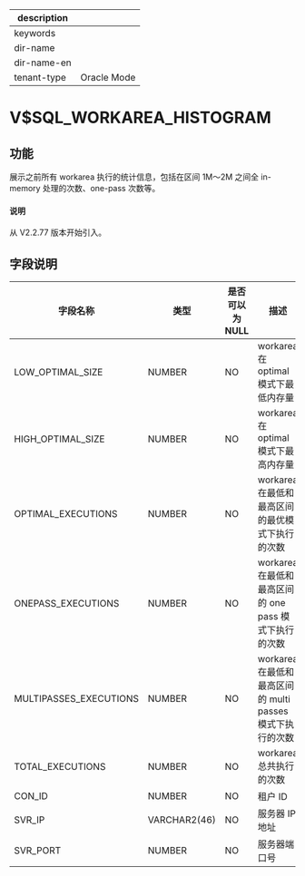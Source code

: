 |description||
|---|---|
|keywords||
|dir-name||
|dir-name-en||
|tenant-type|Oracle Mode|

# V$SQL_WORKAREA_HISTOGRAM

## **功能**

展示之前所有 workarea 执行的统计信息，包括在区间 1M～2M 之间全 in-memory 处理的次数、one-pass 次数等。

<main id="notice" type='explain'>
  <h4>说明</h4>
  <p>从 V2.2.77 版本开始引入。</p>
</main>

## **字段说明**

|        **字段名称**        |   **类型**   | **是否可以为 NULL** |                  **描述**                  |
|------------------------|------------|----------------|------------------------------------------|
| LOW_OPTIMAL_SIZE       | NUMBER | NO             | workarea 在 optimal 模式下最低内存量              |
| HIGH_OPTIMAL_SIZE      | NUMBER | NO             | workarea 在 optimal 模式下最高内存量              |
| OPTIMAL_EXECUTIONS     | NUMBER | NO             | workarea 在最低和最高区间的最优模式下执行的次数             |
| ONEPASS_EXECUTIONS     | NUMBER | NO             | workarea 在最低和最高区间的 one pass 模式下执行的次数     |
| MULTIPASSES_EXECUTIONS | NUMBER | NO             | workarea 在最低和最高区间的 multi passes 模式下执行的次数 |
| TOTAL_EXECUTIONS       | NUMBER | NO             | workarea 总共执行的次数                         |
| CON_ID                 | NUMBER | NO             | 租户 ID                                    |
| SVR_IP                 | VARCHAR2(46)   | NO             | 服务器 IP 地址   |
| SVR_PORT               | NUMBER   | NO             | 服务器端口号   |
